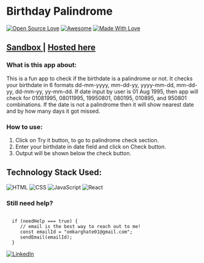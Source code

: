 # Birthday Palindrome
[![Open Source Love](https://badges.frapsoft.com/os/v2/open-source.svg?v=103)](https://github.com/Omkar-Ghate)
[![Awesome](https://cdn.rawgit.com/sindresorhus/awesome/d7305f38d29fed78fa85652e3a63e154dd8e8829/media/badge.svg)](https://github.com/Omkar-Ghate) [![Made With Love](https://img.shields.io/badge/Made%20With-Love-orange.svg)](https://github.com/Omkar-Ghate)

## <a href="https://qbnne.csb.app/" target="_blank"> Sandbox </a> | <a href="https://palindrome-birthday-neogcamp.netlify.app/" target="_blank"> Hosted here</a>
### What is this app about:

This is a fun app to check if the birthdate is a palindrome or not. It checks your birthdate in 6 formats dd-mm-yyyy, mm-dd-yy, yyyy-mm-dd, mm-dd-yy, dd-mm-yy, yy-mm-dd. If date input by user is 01 Aug 1995, then app will check for 01081995, 08011995, 19950801, 080195, 010895, and 950801 combinations. If the date is not a palindrome then it will show nearest date and by how many days it got missed.

### How to use:

1. Click on Try it button, to go to palindrome check section.
1. Enter your birthdate in date field and click on Check button.
1. Output will be shown below the check button.

## Technology Stack Used:

![HTML](https://img.shields.io/badge/frontend-html-orange.svg?logo=html5&style=flat-square) 
![CSS](https://img.shields.io/badge/frontend-css-yellowgreen.svg?logo=css3&style=flat-square)
![JavaScript](https://img.shields.io/badge/frontend-javascript-blue.svg?logo=javascript&style=flat-square) 
![React](https://img.shields.io/badge/-ReactJs-61DAFB?logo=react&logoColor=white&style=flat)


### Still need help?

```

  if (needHelp === true) {
     // email is the best way to reach out to me!
     const emailId = "omkarghate01@gmail.com";
     sendEmail(emailId);
  }

```

 [![LinkedIn](https://img.shields.io/static/v1.svg?label=connect&message=@omkarghate&color=grey&logo=linkedin&style=flat&logoColor=white&colorA=blue)](https://www.linkedin.com/in/omkarghate/) 

